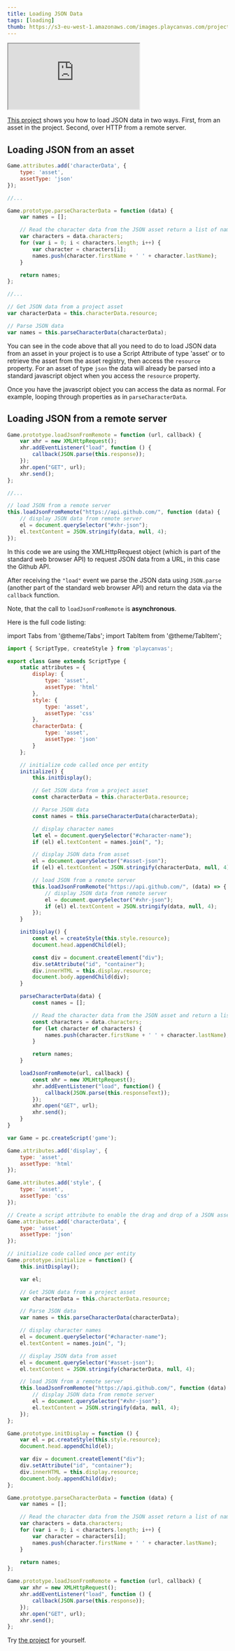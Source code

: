 ```yaml
---
title: Loading JSON Data
tags: [loading]
thumb: https://s3-eu-west-1.amazonaws.com/images.playcanvas.com/projects/12/405827/G8YF23-image-75.jpg
---
```


<div className="iframe-container">
    <iframe loading="lazy" src="https://playcanv.as/p/cHnXIXoN/" title="Loading JSON Data"></iframe>
</div>

[This project][1] shows you how to load JSON data in two ways. First, from an asset in the project. Second, over HTTP from a remote server.

## Loading JSON from an asset

```javascript
Game.attributes.add('characterData', {
    type: 'asset',
    assetType: 'json'
});

//...

Game.prototype.parseCharacterData = function (data) {
    var names = [];

    // Read the character data from the JSON asset return a list of names
    var characters = data.characters;
    for (var i = 0; i < characters.length; i++) {
        var character = characters[i];
        names.push(character.firstName + ' ' + character.lastName);
    }

    return names;
};

//...

// Get JSON data from a project asset
var characterData = this.characterData.resource;

// Parse JSON data
var names = this.parseCharacterData(characterData);
```

You can see in the code above that all you need to do to load JSON data from an asset in your project is to use a Script Attribute of type 'asset' or to retrieve the asset from the asset registry, then access the `resource` property. For an asset of type `json` the data will already be parsed into a standard javascript object when you access the `resource` property.

Once you have the javascript object you can access the data as normal. For example, looping through properties as in `parseCharacterData`.

## Loading JSON from a remote server

```javascript
Game.prototype.loadJsonFromRemote = function (url, callback) {
    var xhr = new XMLHttpRequest();
    xhr.addEventListener("load", function () {
        callback(JSON.parse(this.response));
    });
    xhr.open("GET", url);
    xhr.send();
};

//...

// load JSON from a remote server
this.loadJsonFromRemote("https://api.github.com/", function (data) {
    // display JSON data from remote server
    el = document.querySelector("#xhr-json");
    el.textContent = JSON.stringify(data, null, 4);
});
```

In this code we are using the XMLHttpRequest object (which is part of the standard web browser API) to request JSON data from a URL, in this case the Github API.

After receiving the `"load"` event we parse the JSON data using `JSON.parse` (another part of the standard web browser API) and return the data via the `callback` function.

Note, that the call to `loadJsonFromRemote` is **asynchronous**.

Here is the full code listing:

import Tabs from '@theme/Tabs';
import TabItem from '@theme/TabItem';

<Tabs defaultValue="classic" groupId='script-code'>
<TabItem  value="esm" label="ESM">

```javascript
import { ScriptType, createStyle } from 'playcanvas';

export class Game extends ScriptType {
    static attributes = {
        display: {
            type: 'asset',
            assetType: 'html'
        },
        style: {
            type: 'asset',
            assetType: 'css'
        },
        characterData: {
            type: 'asset',
            assetType: 'json'
        }
    };

    // initialize code called once per entity
    initialize() {
        this.initDisplay();

        // Get JSON data from a project asset
        const characterData = this.characterData.resource;

        // Parse JSON data
        const names = this.parseCharacterData(characterData);

        // display character names
        let el = document.querySelector("#character-name");
        if (el) el.textContent = names.join(", ");

        // display JSON data from asset
        el = document.querySelector("#asset-json");
        if (el) el.textContent = JSON.stringify(characterData, null, 4);

        // load JSON from a remote server
        this.loadJsonFromRemote("https://api.github.com/", (data) => {
            // display JSON data from remote server
            el = document.querySelector("#xhr-json");
            if (el) el.textContent = JSON.stringify(data, null, 4);
        });
    }

    initDisplay() {
        const el = createStyle(this.style.resource);
        document.head.appendChild(el);

        const div = document.createElement("div");
        div.setAttribute("id", "container");
        div.innerHTML = this.display.resource;
        document.body.appendChild(div);
    }

    parseCharacterData(data) {
        const names = [];

        // Read the character data from the JSON asset and return a list of names
        const characters = data.characters;
        for (let character of characters) {
            names.push(character.firstName + ' ' + character.lastName);
        }

        return names;
    }

    loadJsonFromRemote(url, callback) {
        const xhr = new XMLHttpRequest();
        xhr.addEventListener("load", function() {
            callback(JSON.parse(this.responseText));
        });
        xhr.open("GET", url);
        xhr.send();
    }
}
```

</TabItem>
<TabItem value="classic" label="Classic">

```javascript
var Game = pc.createScript('game');

Game.attributes.add('display', {
    type: 'asset',
    assetType: 'html'
});

Game.attributes.add('style', {
    type: 'asset',
    assetType: 'css'
});

// Create a script attribute to enable the drag and drop of a JSON asset containing character data
Game.attributes.add('characterData', {
    type: 'asset',
    assetType: 'json'
});

// initialize code called once per entity
Game.prototype.initialize = function() {
    this.initDisplay();

    var el;

    // Get JSON data from a project asset
    var characterData = this.characterData.resource;

    // Parse JSON data
    var names = this.parseCharacterData(characterData);

    // display character names
    el = document.querySelector("#character-name");
    el.textContent = names.join(", ");

    // display JSON data from asset
    el = document.querySelector("#asset-json");
    el.textContent = JSON.stringify(characterData, null, 4);

    // load JSON from a remote server
    this.loadJsonFromRemote("https://api.github.com/", function (data) {
        // display JSON data from remote server
        el = document.querySelector("#xhr-json");
        el.textContent = JSON.stringify(data, null, 4);
    });
};

Game.prototype.initDisplay = function () {
    var el = pc.createStyle(this.style.resource);
    document.head.appendChild(el);

    var div = document.createElement("div");
    div.setAttribute("id", "container");
    div.innerHTML = this.display.resource;
    document.body.appendChild(div);
};

Game.prototype.parseCharacterData = function (data) {
    var names = [];

    // Read the character data from the JSON asset return a list of names
    var characters = data.characters;
    for (var i = 0; i < characters.length; i++) {
        var character = characters[i];
        names.push(character.firstName + ' ' + character.lastName);
    }

    return names;
};

Game.prototype.loadJsonFromRemote = function (url, callback) {
    var xhr = new XMLHttpRequest();
    xhr.addEventListener("load", function () {
        callback(JSON.parse(this.response));
    });
    xhr.open("GET", url);
    xhr.send();
};
```

</TabItem>
</Tabs>

Try [the project][1] for yourself.

[1]: https://playcanvas.com/project/405827
